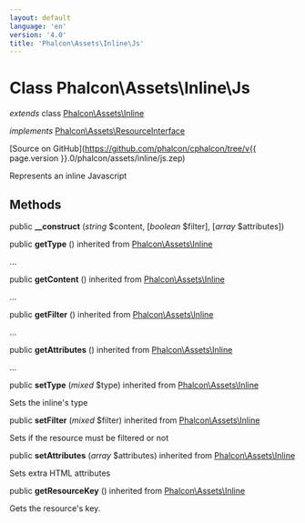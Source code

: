 ```yaml
---
layout: default
language: 'en'
version: '4.0'
title: 'Phalcon\Assets\Inline\Js'
---
```

# Class **Phalcon\Assets\Inline\Js**

*extends* class [Phalcon\Assets\Inline](Phalcon_Assets_Inline)

*implements* [Phalcon\Assets\ResourceInterface](Phalcon_Assets_ResourceInterface)

[Source on GitHub](https://github.com/phalcon/cphalcon/tree/v{{ page.version }}.0/phalcon/assets/inline/js.zep)

Represents an inline Javascript


## Methods
public  **__construct** (*string* $content, [*boolean* $filter], [*array* $attributes])





public  **getType** () inherited from [Phalcon\Assets\Inline](Phalcon_Assets_Inline)

...


public  **getContent** () inherited from [Phalcon\Assets\Inline](Phalcon_Assets_Inline)

...


public  **getFilter** () inherited from [Phalcon\Assets\Inline](Phalcon_Assets_Inline)

...


public  **getAttributes** () inherited from [Phalcon\Assets\Inline](Phalcon_Assets_Inline)

...


public  **setType** (*mixed* $type) inherited from [Phalcon\Assets\Inline](Phalcon_Assets_Inline)

Sets the inline's type



public  **setFilter** (*mixed* $filter) inherited from [Phalcon\Assets\Inline](Phalcon_Assets_Inline)

Sets if the resource must be filtered or not



public  **setAttributes** (*array* $attributes) inherited from [Phalcon\Assets\Inline](Phalcon_Assets_Inline)

Sets extra HTML attributes



public  **getResourceKey** () inherited from [Phalcon\Assets\Inline](Phalcon_Assets_Inline)

Gets the resource's key.



